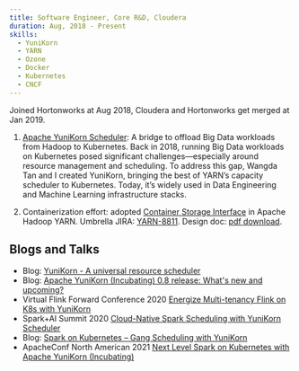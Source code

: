 ```yaml
---
title: Software Engineer, Core R&D, Cloudera
duration: Aug, 2018 - Present
skills:
  - YuniKorn
  - YARN
  - Ozone
  - Docker
  - Kubernetes
  - CNCF
---
```

Joined Hortonworks at Aug 2018, Cloudera and Hortonworks get merged at Jan 2019.

1. [Apache YuniKorn Scheduler](https://yunikorn.apache.org/): A bridge to offload Big Data workloads from Hadoop to Kubernetes.
Back in 2018, running Big Data workloads on Kubernetes posed significant challenges—especially around resource management and scheduling. To address this gap, Wangda Tan and I created YuniKorn, bringing the best of YARN’s capacity scheduler to Kubernetes. Today, it’s widely used in Data Engineering and Machine Learning infrastructure stacks.

2. Containerization effort: adopted [Container Storage Interface](https://github.com/container-storage-interface/spec) in Apache Hadoop YARN. Umbrella JIRA: [YARN-8811](https://issues.apache.org/jira/browse/YARN-8811). Design doc: [pdf download](https://issues.apache.org/jira/secure/attachment/12947187/Support%20Container%20Storage%20Interface%28CSI%29%20in%20YARN_design_doc_v3.pdf).

## Blogs and Talks

* Blog: [YuniKorn - A universal resource scheduler](https://blog.cloudera.com/yunikorn-a-universal-resources-scheduler/)
* Blog: [Apache YuniKorn (Incubating) 0.8 release: What's new and upcoming?](https://blog.cloudera.com/apache-yunikorn-incubating-0-8-release-whats-new-and-upcoming/)
* Virtual Flink Forward Conference 2020 [Energize Multi-tenancy Flink on K8s with YuniKorn ](https://www.youtube.com/watch?v=NemFKL0kK9U)
* Spark+AI Summit 2020 [Cloud-Native Spark Scheduling with YuniKorn Scheduler](https://www.youtube.com/watch?v=ZA6aPZ9r9wA)
* Blog: [Spark on Kubernetes – Gang Scheduling with YuniKorn](https://blog.cloudera.com/spark-on-kubernetes-gang-scheduling-with-yunikorn/)
* ApacheConf North American 2021 [Next Level Spark on Kubernetes with Apache YuniKorn (Incubating)](https://www.youtube.com/watch?v=gOST-iT-hj8)

